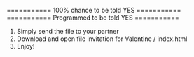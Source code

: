 
=========== 100% chance to be told YES  ===========
===========  Programmed to be told YES  ===========

1. Simply send the file to your partner
2. Download and open file invitation for Valentine / index.html
3. Enjoy!

 

